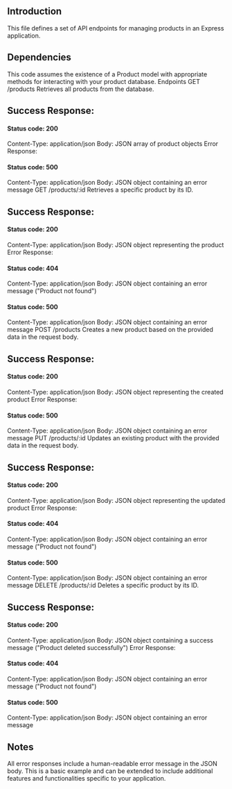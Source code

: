 ## Introduction

This file defines a set of API endpoints for managing products in an Express application.

## Dependencies

This code assumes the existence of a Product model with appropriate methods for interacting with your product database.
Endpoints
GET /products
Retrieves all products from the database.

## Success Response:

#### Status code: 200

Content-Type: application/json
Body: JSON array of product objects
Error Response:

#### Status code: 500

Content-Type: application/json
Body: JSON object containing an error message
GET /products/:id
Retrieves a specific product by its ID.

## Success Response:

#### Status code: 200

Content-Type: application/json
Body: JSON object representing the product
Error Response:

#### Status code: 404

Content-Type: application/json
Body: JSON object containing an error message ("Product not found")

#### Status code: 500

Content-Type: application/json
Body: JSON object containing an error message
POST /products
Creates a new product based on the provided data in the request body.

## Success Response:

#### Status code: 200

Content-Type: application/json
Body: JSON object representing the created product
Error Response:

#### Status code: 500

Content-Type: application/json
Body: JSON object containing an error message
PUT /products/:id
Updates an existing product with the provided data in the request body.

## Success Response:

#### Status code: 200

Content-Type: application/json
Body: JSON object representing the updated product
Error Response:

#### Status code: 404

Content-Type: application/json
Body: JSON object containing an error message ("Product not found")

#### Status code: 500

Content-Type: application/json
Body: JSON object containing an error message
DELETE /products/:id
Deletes a specific product by its ID.

## Success Response:

#### Status code: 200

Content-Type: application/json
Body: JSON object containing a success message ("Product deleted successfully")
Error Response:

#### Status code: 404

Content-Type: application/json
Body: JSON object containing an error message ("Product not found")

#### Status code: 500

Content-Type: application/json
Body: JSON object containing an error message

## Notes

All error responses include a human-readable error message in the JSON body.
This is a basic example and can be extended to include additional features and functionalities specific to your application.
